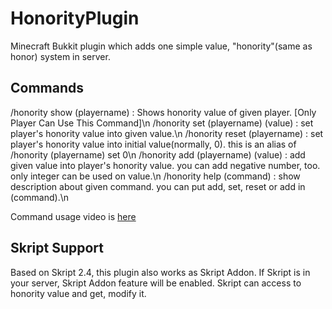 # HonorityPlugin
Minecraft Bukkit plugin which adds one simple value, "honority"(same as honor) system in server.

## Commands
/honority show (playername) : Shows honority value of given player. [Only Player Can Use This Command]\n
/honority set (playername) (value) : set player's honority value into given value.\n
/honority reset (playername) : set player's honority value into initial value(normally, 0). this is an alias of /honority (playername) set 0\n
/honority add (playername) (value) : add given value into player's honority value. you can add negative number, too. only integer can be used on value.\n
/honority help (command) : show description about given command. you can put add, set, reset or add in (command).\n

Command usage video is [here](https://www.youtube.com/watch?v=t0xNXX55Bhg)

## Skript Support
Based on Skript 2.4, this plugin also works as Skript Addon. If Skript is in your server, Skript Addon feature will be enabled.
Skript can access to honority value and get, modify it.
